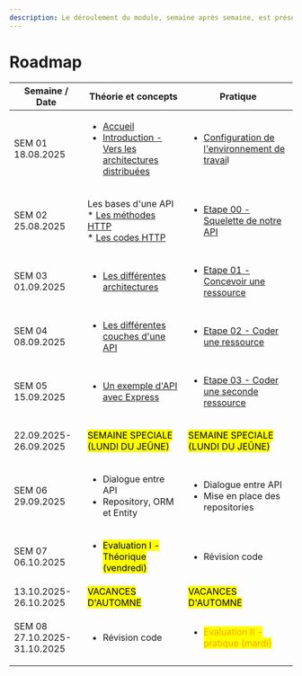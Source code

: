 ```yaml
---
description: Le déroulement du module, semaine après semaine, est présenté ci-dessous.
---
```


# Roadmap

| Semaine / Date                         | Théorie et concepts                                                                                                                                                                                                        | Pratique                                                                                                                                               |
| -------------------------------------- | -------------------------------------------------------------------------------------------------------------------------------------------------------------------------------------------------------------------------- | ------------------------------------------------------------------------------------------------------------------------------------------------------ |
| <p>SEM 01<br>18.08.2025</p>            | <ul><li><a href="./">Accueil</a></li><li><a href="theorie-et-concepts/introduction-vers-les-architectures-distribuees.md">Introduction - Vers les architectures distribuées</a></li></ul>                                  | <ul><li><a href="laboratoires/configuration-de-lenvironnements-de-travail/">Configuration de l'environnement de travai</a>l</li></ul>                  |
| <p>SEM 02<br>25.08.2025</p>            | <p>Les bases d'une API<br>  *  <a href="theorie-et-concepts/les-base-dune-api/les-methodes-http.md">Les méthodes HTTP</a><br>  *  <a href="theorie-et-concepts/les-base-dune-api/les-codes-http.md">Les codes HTTP</a></p> | <ul><li><a href="laboratoires/projet-foodtruck/etape-00-squelette-de-notre-api/">Etape 00 - Squelette de notre API</a></li></ul>                       |
| <p>SEM 03<br>01.09.2025</p>            | <ul><li><a href="theorie-et-concepts/les-differentes-architectures/">Les différentes architectures</a></li></ul>                                                                                                           | <ul><li><a href="laboratoires/projet-foodtruck/etape-01-concevoir-une-ressource/">Etape 01 - Concevoir une ressource</a></li></ul>                     |
| <p>SEM 04<br>08.09.2025</p>            | <ul><li><a href="theorie-et-concepts/les-base-dune-api/les-differentes-couches-dune-api/">Les différentes couches d'une API</a></li></ul>                                                                                  | <ul><li><a href="laboratoires/projet-foodtruck/etape-02-coder-une-ressource-pizzas/">Etape 02 - Coder une ressource</a></li></ul>                      |
| <p>SEM 05<br>15.09.2025</p>            | <p></p><ul><li><a href="theorie-et-concepts/les-base-dune-api/les-differentes-couches-dune-api/un-exemple-dapi-avec-express/">Un exemple d'API avec Express</a></li></ul>                                                  | <ul><li><a href="laboratoires/projet-foodtruck/etape-03-coder-une-seconde-ressource-ingredients/">Etape 03 - Coder une seconde ressource</a></li></ul> |
| 22.09.2025-26.09.2025                  | <p><mark style="color:$success;">SEMAINE SPECIALE</mark><br><mark style="color:$success;">(LUNDI DU JEÛNE)</mark></p>                                                                                                      | <p><mark style="color:$success;">SEMAINE SPECIALE</mark><br><mark style="color:$success;">(LUNDI DU JEÛNE)</mark></p>                                  |
| <p>SEM 06<br>29.09.2025</p>            | <ul><li>Dialogue entre API</li><li>Repository, ORM et Entity</li></ul>                                                                                                                                                     | <ul><li>Dialogue entre API</li><li>Mise en place des repositories</li></ul>                                                                            |
| <p>SEM 07<br>06.10.2025</p>            | <ul><li><mark style="color:$danger;">Evaluation I - Théorique (vendredi)</mark></li></ul>                                                                                                                                  | <ul><li>Révision code</li></ul>                                                                                                                        |
| 13.10.2025-26.10.2025                  | <mark style="color:$success;">VACANCES D'AUTOMNE</mark>                                                                                                                                                                    | <mark style="color:$success;">VACANCES D'AUTOMNE</mark>                                                                                                |
| <p>SEM 08<br>27.10.2025-31.10.2025</p> | <ul><li>Révision code</li></ul>                                                                                                                                                                                            | <ul><li><mark style="color:orange;">Evaluation II - pratique (mardi)</mark></li></ul>                                                                  |

